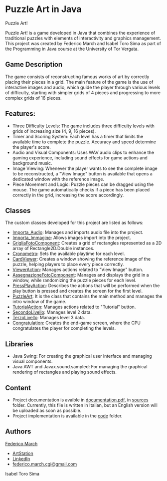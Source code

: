 # Puzzle Art in Java

Puzzle Art!

Puzzle Art! is a game developed in Java that combines the experience of traditional puzzles with elements of interactivity and graphics management. This project was created by Federico March and Isabel Toro Sima as part of the Programming in Java course at the University of Tor Vergata.

## Game Description

The game consists of reconstructing famous works of art by correctly placing their pieces in a grid. The main feature of the game is the use of interactive images and audio, which guide the player through various levels of difficulty, starting with simpler grids of 4 pieces and progressing to more complex grids of 16 pieces.

## Features:

- Three Difficulty Levels: The game includes three difficulty levels with grids of increasing size (4, 9, 16 pieces).
- Timer and Scoring System: Each level has a timer that limits the available time to complete the puzzle. Accuracy and speed determine the player's score.
- Audio and Visual Components: Uses WAV audio clips to enhance the gaming experience, including sound effects for game actions and background music.
- Image Viewing: Whenever the player wants to see the complete image to be reconstructed, a "View Image" button is available that opens a dedicated window with the reference image.
- Piece Movement and Logic: Puzzle pieces can be dragged using the mouse. The game automatically checks if a piece has been placed correctly in the grid, increasing the score accordingly.

## Classes

The custom classes developed for this project are listed as follows:
- [Importa_Audio](https://github.com/FedericoCGI/Puzzle-Art-in-Java/blob/main/code/src/Importa_Audio.java): Manages and imports audio file into the project.
- [Importa_Immagine](https://github.com/FedericoCGI/Puzzle-Art-in-Java/blob/main/code/src/Importa_Immagine.java): Allows images import into the project.
- [GrigliaFotoComponent](https://github.com/FedericoCGI/Puzzle-Art-in-Java/blob/main/code/src/GrigliaFotoComponent.java): Creates a grid of rectangles represented as a 2D array of Rectangle2D.Double instances.
- [Cronometro](https://github.com/FedericoCGI/Puzzle-Art-in-Java/blob/main/code/src/Cronometro.java): Sets the available playtime for each level.
- [CardViewer](https://github.com/FedericoCGI/Puzzle-Art-in-Java/blob/main/code/src/CardViewer.java): Creates a window showing the reference image of the puzzle, helping players to place every piece correctly.
- [ViewerAction](https://github.com/FedericoCGI/Puzzle-Art-in-Java/blob/main/code/src/ViewerAction.java): Manages actions related to "View Image" button.
- [AssegnazioneFotoComponent](https://github.com/FedericoCGI/Puzzle-Art-in-Java/blob/main/code/src/AssegnazioneFotoComponent.java): Manages and displays the grid in a window, while randomizing the puzzle pieces for each level.
- [PressPlayAction](https://github.com/FedericoCGI/Puzzle-Art-in-Java/blob/main/code/src/PressPlayAction.java): Describes the actions that will be performed when the play button is pressed and creates the screen for the first level.
- [PuzzleArt](https://github.com/FedericoCGI/Puzzle-Art-in-Java/blob/main/code/src/PuzzleArt.java): It is the class that contains the main method and manages the intro window of the game.
- [TutorialAction](https://github.com/FedericoCGI/Puzzle-Art-in-Java/blob/main/code/src/TutorialAction.java): Manages actions related to "Tutorial" button.
- [SecondoLivello](https://github.com/FedericoCGI/Puzzle-Art-in-Java/blob/main/code/src/SecondoLivello.java): Manages level 2 data.
- [TerzoLivello](https://github.com/FedericoCGI/Puzzle-Art-in-Java/blob/main/code/src/TerzoLivello.java): Manages level 3 data. 
- [Congratulation](https://github.com/FedericoCGI/Puzzle-Art-in-Java/blob/main/code/src/Congratulation.java): Creates the end-game screen, where the CPU congratulates the player for completing the levels.

## Libraries

- Java Swing: For creating the graphical user interface and managing visual components.
- Java AWT and Javax.sound.sampled: For managing the graphical rendering of rectangles and playing sound effects.

## Content

- Project documentation is avaible in [documentation.pdf](https://github.com/FedericoCGI/Puzzle-Art-in-Java/blob/main/sources/PA_documentation.pdf), in [sources](https://github.com/FedericoCGI/Puzzle-Art-in-Java/tree/main/sources) folder. Currently, this file is written in Italian, but an English version will be uploaded as soon as possible.
- Project implementation is available in the [code](https://github.com/FedericoCGI/Puzzle-Art-in-Java/tree/main/code) folder.

## Authors

[Federico March](https://github.com/FedericoCGI)
- [ArtStation](https://www.artstation.com/federicomarch_cgi)
- [LinkedIn](https://www.linkedin.com/in/federico-march-a15b17194/)
- federico.march.cgi@gmail.com

Isabel Toro Sima
